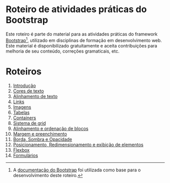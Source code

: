# Roteiro de atividades práticas do Bootstrap
Este roteiro é parte do material para as atividades práticas do framework [Bootstrap](https://getbootstrap.com)[^1], utilizado em disciplinas de formação em desenvolvimento web. Este material é disponibilizado gratuitamente e aceita contribuições para melhoria de seu conteúdo, correções gramaticais, etc.


# Roteiros
1. [Introdução](./01_introduction/README.md)
2. [Cores de texto](./02_cores/README.md)
3. [Alinhamento de texto](./03_text_align/README.md)
4. [Links](./04_links/README.md)
5. [Imagens](./05_images/README.md)
6. [Tabelas](./06_tables/README.md)
7. [Containers](./07_containers/README.md)
8. [Sistema de grid](./08_grid_system/README.md)
9. [Alinhamento e ordenação de blocos](./09_align_sort/README.md)
10. [Margem e preenchimento](./10_margin_padding/README.md)
11. [Borda, Sombra e Opacidade](./11_border_shadow_opacity/README.md)
12. [Posicionamento, Redimensionamento e exibição de elementos](./12_position_sizing_display/README.md)
13. [Flexbox](./13_flexbox/README.md)
14. [Formulários](./14_forms/README.md)

[^1]: A [documentação do Bootstrap](https://getbootstrap.com/docs/5.1/getting-started/introduction/) foi utilizada como base para o desenvolvimento deste roteiro.